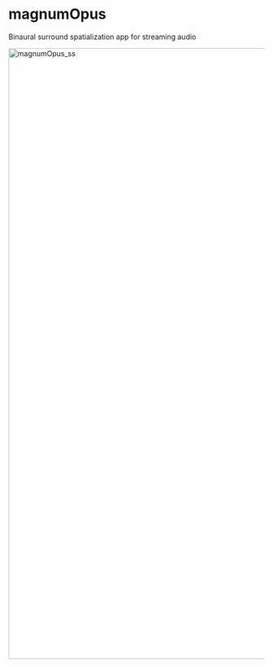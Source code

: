 # magnumOpus
Binaural surround spatialization app for streaming audio



<img width="1200" alt="magnumOpus_ss" src="https://user-images.githubusercontent.com/62677644/144144375-5668028c-d47a-4773-ba65-f7e465806aa8.png">
